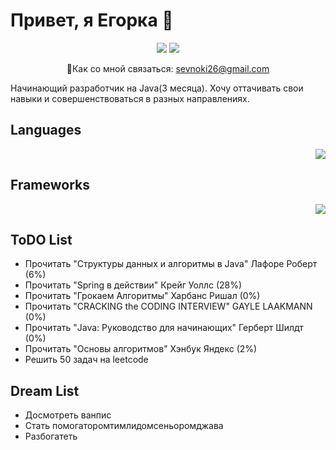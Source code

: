 # Привет, я Егорка 👋

<p align='center'>
 <a href="https://t.me/nokisssev"><img src="https://img.shields.io/badge/Telegram-2CA5E0?style=for-the-badge&logo=telegram&logoColor=white"></a>
 <a href="https://steamcommunity.com/id/nokisev/"><img src="https://img.shields.io/badge/Steam-000000?style=for-the-badge&logo=steam&logoColor=white"></a>
</p>
<p align='center'>  
 📧Как со мной связаться: <a href="mailto:sevnoki26@gmail.com">sevnoki26@gmail.com</a>
</p>


Начинающий разработчик на Java(3 месяца). Хочу оттачивать свои навыки и совершенствоваться в разных направлениях.

<h2>Languages</h2>
<p align = 'right'>
 <a href="https://github.com/nokisev">
  <img src="https://skillicons.dev/icons?i=cs,java,html,nextjs,css,js">
 </a>
</p>
<h2>Frameworks</h2>
<p align = 'right'>
 <a href="https://github.com/nokisev">
  <img src="https://skillicons.dev/icons?i=spring">
 </a>
</p>
<h2>ToDO List</h2>
<ul>
 <li>Прочитать "Структуры данных и алгоритмы в Java" Лафоре Роберт (6%)</li>
 <li>Прочитать "Spring в действии" Крейг Уоллс (28%)</li>
 <li>Прочитать "Грокаем Алгоритмы" Харбанс Ришал (0%)</li>
 <li>Прочитать "CRACKING the CODING INTERVIEW" GAYLE LAAKMANN (0%)</li>
 <li>Прочитать "Java: Руководство для начинающих" Герберт Шилдт (0%)</li>
 <li>Прочитать "Основы алгоритмов" Хэнбук Яндекс (2%)</li>
 <li>Решить 50 задач на leetcode</li>
</ul>
<h2>Dream List</h2>
<ul>
 <li>Досмотреть ванпис</li>
 <li>Стать помогаторомтимлидомсеньоромджава</li>
 <li>Разбогатеть</li>
</ul>
